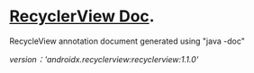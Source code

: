 # [RecyclerView Doc](https://reone.github.io/recycleviewdoc/).
RecycleView annotation document generated using "java -doc"

*version：'androidx.recyclerview:recyclerview:1.1.0'*
